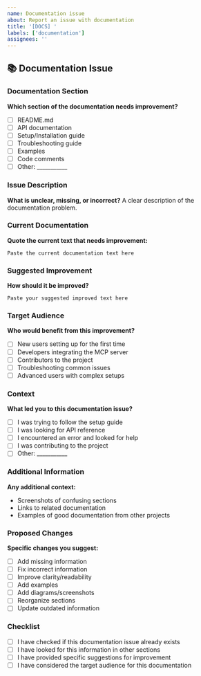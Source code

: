 ```yaml
---
name: Documentation issue
about: Report an issue with documentation
title: '[DOCS] '
labels: ['documentation']
assignees: ''
---
```


## 📚 Documentation Issue

### Documentation Section
**Which section of the documentation needs improvement?**
- [ ] README.md
- [ ] API documentation
- [ ] Setup/Installation guide
- [ ] Troubleshooting guide
- [ ] Examples
- [ ] Code comments
- [ ] Other: ___________

### Issue Description
**What is unclear, missing, or incorrect?**
A clear description of the documentation problem.

### Current Documentation
**Quote the current text that needs improvement:**
```
Paste the current documentation text here
```

### Suggested Improvement
**How should it be improved?**
```
Paste your suggested improved text here
```

### Target Audience
**Who would benefit from this improvement?**
- [ ] New users setting up for the first time
- [ ] Developers integrating the MCP server
- [ ] Contributors to the project
- [ ] Troubleshooting common issues
- [ ] Advanced users with complex setups

### Context
**What led you to this documentation issue?**
- [ ] I was trying to follow the setup guide
- [ ] I was looking for API reference
- [ ] I encountered an error and looked for help
- [ ] I was contributing to the project
- [ ] Other: ___________

### Additional Information
**Any additional context:**
- Screenshots of confusing sections
- Links to related documentation
- Examples of good documentation from other projects

### Proposed Changes
**Specific changes you suggest:**
- [ ] Add missing information
- [ ] Fix incorrect information
- [ ] Improve clarity/readability
- [ ] Add examples
- [ ] Add diagrams/screenshots
- [ ] Reorganize sections
- [ ] Update outdated information

### Checklist
- [ ] I have checked if this documentation issue already exists
- [ ] I have looked for this information in other sections
- [ ] I have provided specific suggestions for improvement
- [ ] I have considered the target audience for this documentation
